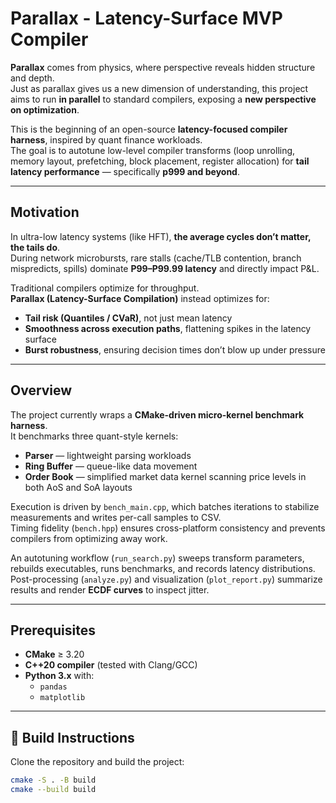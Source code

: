 # Parallax - Latency-Surface MVP Compiler

**Parallax** comes from physics, where perspective reveals hidden structure and depth.  
Just as parallax gives us a new dimension of understanding, this project aims to run **in parallel** to standard compilers, exposing a **new perspective on optimization**.  

This is the beginning of an open-source **latency-focused compiler harness**, inspired by quant finance workloads.  
The goal is to autotune low-level compiler transforms (loop unrolling, memory layout, prefetching, block placement, register allocation) for **tail latency performance** — specifically **p999 and beyond**.

---

## Motivation

In ultra-low latency systems (like HFT), **the average cycles don’t matter, the tails do**.  
During network microbursts, rare stalls (cache/TLB contention, branch mispredicts, spills) dominate **P99–P99.99 latency** and directly impact P&L.  

Traditional compilers optimize for throughput.  
**Parallax (Latency-Surface Compilation)** instead optimizes for:  
- **Tail risk (Quantiles / CVaR)**, not just mean latency  
- **Smoothness across execution paths**, flattening spikes in the latency surface  
- **Burst robustness**, ensuring decision times don’t blow up under pressure  

---

## Overview

The project currently wraps a **CMake-driven micro-kernel benchmark harness**.  
It benchmarks three quant-style kernels:

- **Parser** — lightweight parsing workloads  
- **Ring Buffer** — queue-like data movement  
- **Order Book** — simplified market data kernel scanning price levels in both AoS and SoA layouts  

Execution is driven by `bench_main.cpp`, which batches iterations to stabilize measurements and writes per-call samples to CSV.  
Timing fidelity (`bench.hpp`) ensures cross-platform consistency and prevents compilers from optimizing away work.

An autotuning workflow (`run_search.py`) sweeps transform parameters, rebuilds executables, runs benchmarks, and records latency distributions.  
Post-processing (`analyze.py`) and visualization (`plot_report.py`) summarize results and render **ECDF curves** to inspect jitter.

---

## Prerequisites

- **CMake** ≥ 3.20  
- **C++20 compiler** (tested with Clang/GCC)  
- **Python 3.x** with:
  - `pandas`
  - `matplotlib`

---

## 🔹 Build Instructions

Clone the repository and build the project:

```bash
cmake -S . -B build
cmake --build build
